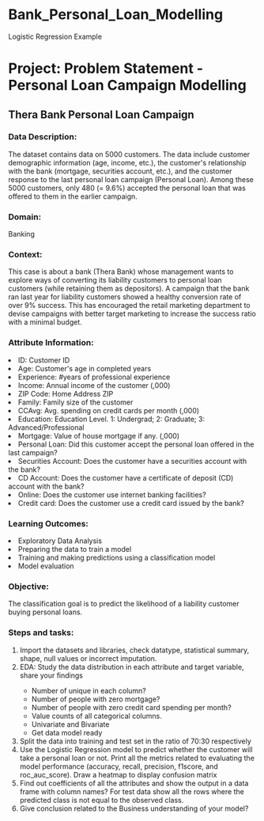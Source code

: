 # Bank_Personal_Loan_Modelling
Logistic Regression Example

# Project: Problem Statement - Personal Loan Campaign Modelling

## Thera Bank Personal Loan Campaign
 
### Data Description:
The dataset contains data on 5000 customers. The data include customer demographic information (age, income, etc.), the customer's relationship with the bank (mortgage, securities account, etc.), and the customer response to the last personal loan campaign (Personal Loan). Among these 5000 customers, only 480 (= 9.6%) accepted the personal loan that was offered to them in the earlier campaign.

 
### Domain:
Banking


### Context:
This case is about a bank (Thera Bank) whose management wants to explore ways of converting its liability customers to personal loan customers (while retaining them as depositors). A campaign that the bank ran last year for liability customers showed a healthy conversion rate of over 9% success. This has encouraged the retail marketing department to devise campaigns with better target marketing to increase the success ratio with a minimal budget.

 
### Attribute Information:
<li>ID: Customer ID</li>
<li>Age: Customer's age in completed years</li>
<li>Experience: #years of professional experience</li>
<li>Income: Annual income of the customer (,000)</li>
<li>ZIP Code: Home Address ZIP</li>
<li>Family: Family size of the customer</li>
<li>CCAvg: Avg. spending on credit cards per month (,000)</li>
<li>Education: Education Level. 1: Undergrad; 2: Graduate; 3: Advanced/Professional</li>
<li>Mortgage: Value of house mortgage if any. (,000)</li>
<li>Personal Loan: Did this customer accept the personal loan offered in the last campaign?</li>
<li>Securities Account: Does the customer have a securities account with the bank?</li>
<li>CD Account: Does the customer have a certificate of deposit (CD) account with the bank?</li>
<li>Online: Does the customer use internet banking facilities?</li>
<li>Credit card: Does the customer use a credit card issued by the bank?</li>
 
 
### Learning Outcomes:
<li>Exploratory Data Analysis</li>
<li>Preparing the data to train a model</li>
<li>Training and making predictions using a classification model</li>
<li>Model evaluation</li>
 

### Objective:
The classification goal is to predict the likelihood of a liability customer buying personal loans.

 
### Steps and tasks:
<ol>
<li>Import the datasets and libraries, check datatype, statistical summary, shape, null values or incorrect imputation.</li>
<li>EDA: Study the data distribution in each attribute and target variable, share your findings </li>
<ul>
    <li>Number of unique in each column?</li>
    <li>Number of people with zero mortgage?</li>
    <li>Number of people with zero credit card spending per month?</li>
    <li>Value counts of all categorical columns.</li>
    <li>Univariate and Bivariate</li>
    <li>Get data model ready</li>
</ul>
<li>Split the data into training and test set in the ratio of 70:30 respectively</li>
<li>Use the Logistic Regression model to predict whether the customer will take a personal loan or not. Print all the metrics related to evaluating the model performance (accuracy, recall, precision, f1score, and roc_auc_score). Draw a heatmap to display confusion matrix</li> 
<li>Find out coefficients of all the attributes and show the output in a data frame with column names? For test data show all the rows where the predicted class is not equal to the observed class.</li>
<li>Give conclusion related to the Business understanding of your model?</li>
